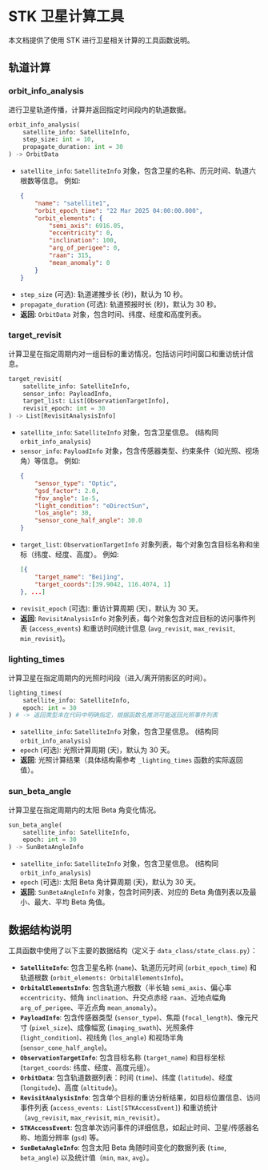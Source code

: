 # STK 卫星计算工具

本文档提供了使用 STK 进行卫星相关计算的工具函数说明。

## 轨道计算

### orbit_info_analysis

进行卫星轨道传播，计算并返回指定时间段内的轨道数据。

```python
orbit_info_analysis(
    satellite_info: SatelliteInfo,
    step_size: int = 10,
    propagate_duration: int = 30
) -> OrbitData
```

-   `satellite_info`: `SatelliteInfo` 对象，包含卫星的名称、历元时间、轨道六根数等信息。
    例如:
    ```json
    {
        "name": "satellite1",
        "orbit_epoch_time": "22 Mar 2025 04:00:00.000",
        "orbit_elements": {
            "semi_axis": 6916.05,
            "eccentricity": 0,
            "inclination": 100,
            "arg_of_perigee": 0,
            "raan": 315,
            "mean_anomaly": 0
        }
    }
    ```
-   `step_size` (可选): 轨道递推步长 (秒)，默认为 10 秒。
-   `propagate_duration` (可选): 轨道预报时长 (秒)，默认为 30 秒。
-   **返回**: `OrbitData` 对象，包含时间、纬度、经度和高度列表。

### target_revisit

计算卫星在指定周期内对一组目标的重访情况，包括访问时间窗口和重访统计信息。

```python
target_revisit(
    satellite_info: SatelliteInfo,
    sensor_info: PayloadInfo,
    target_list: List[ObservationTargetInfo],
    revisit_epoch: int = 30
) -> List[RevisitAnalysisInfo]
```

-   `satellite_info`: `SatelliteInfo` 对象，包含卫星信息。 (结构同 `orbit_info_analysis`)
-   `sensor_info`: `PayloadInfo` 对象，包含传感器类型、约束条件（如光照、视场角）等信息。
    例如:
    ```json
    {
        "sensor_type": "Optic",
        "gsd_factor": 2.0,
        "fov_angle": 1e-5,
        "light_condition": "eDirectSun",
        "los_angle": 30,
        "sensor_cone_half_angle": 30.0
    }
    ```
-   `target_list`: `ObservationTargetInfo` 对象列表，每个对象包含目标名称和坐标（纬度、经度、高度）。
    例如:
    ```json
    [{
        "target_name": "Beijing",
        "target_coords":[39.9042, 116.4074, 1]
    }, ...]
    ```
-   `revisit_epoch` (可选): 重访计算周期 (天)，默认为 30 天。
-   **返回**: `RevisitAnalysisInfo` 对象列表，每个对象包含对应目标的访问事件列表 (`access_events`) 和重访时间统计信息 (`avg_revisit`, `max_revisit`, `min_revisit`)。

### lighting_times

计算卫星在指定周期内的光照时间段（进入/离开阴影区的时间）。

```python
lighting_times(
    satellite_info: SatelliteInfo,
    epoch: int = 30
) # -> 返回类型未在代码中明确指定，根据函数名推测可能返回光照事件列表
```

-   `satellite_info`: `SatelliteInfo` 对象，包含卫星信息。 (结构同 `orbit_info_analysis`)
-   `epoch` (可选): 光照计算周期 (天)，默认为 30 天。
-   **返回**: 光照计算结果（具体结构需参考 `_lighting_times` 函数的实际返回值）。

### sun_beta_angle

计算卫星在指定周期内的太阳 Beta 角变化情况。

```python
sun_beta_angle(
    satellite_info: SatelliteInfo,
    epoch: int = 30
) -> SunBetaAngleInfo
```

-   `satellite_info`: `SatelliteInfo` 对象，包含卫星信息。 (结构同 `orbit_info_analysis`)
-   `epoch` (可选): 太阳 Beta 角计算周期 (天)，默认为 30 天。
-   **返回**: `SunBetaAngleInfo` 对象，包含时间列表、对应的 Beta 角值列表以及最小、最大、平均 Beta 角值。

## 数据结构说明

工具函数中使用了以下主要的数据结构（定义于 `data_class/state_class.py`）：

-   **`SatelliteInfo`**: 包含卫星名称 (`name`)、轨道历元时间 (`orbit_epoch_time`) 和轨道根数 (`orbit_elements: OrbitalElementsInfo`)。
-   **`OrbitalElementsInfo`**: 包含轨道六根数（半长轴 `semi_axis`、偏心率 `eccentricity`、倾角 `inclination`、升交点赤经 `raan`、近地点幅角 `arg_of_perigee`、平近点角 `mean_anomaly`）。
-   **`PayloadInfo`**: 包含传感器类型 (`sensor_type`)、焦距 (`focal_length`)、像元尺寸 (`pixel_size`)、成像幅宽 (`imaging_swath`)、光照条件 (`light_condition`)、视线角 (`los_angle`) 和视场半角 (`sensor_cone_half_angle`)。
-   **`ObservationTargetInfo`**: 包含目标名称 (`target_name`) 和目标坐标 (`target_coords`: 纬度、经度、高度元组）。
-   **`OrbitData`**: 包含轨道数据列表：时间 (`time`)、纬度 (`latitude`)、经度 (`longitude`)、高度 (`altitude`)。
-   **`RevisitAnalysisInfo`**: 包含单个目标的重访分析结果，如目标位置信息、访问事件列表 (`access_events: List[STKAccessEvent]`) 和重访统计（`avg_revisit`, `max_revisit`, `min_revisit`）。
-   **`STKAccessEvent`**: 包含单次访问事件的详细信息，如起止时间、卫星/传感器名称、地面分辨率 (`gsd`) 等。
-   **`SunBetaAngleInfo`**: 包含太阳 Beta 角随时间变化的数据列表 (`time`, `beta_angle`) 以及统计值（`min`, `max`, `avg`）。
